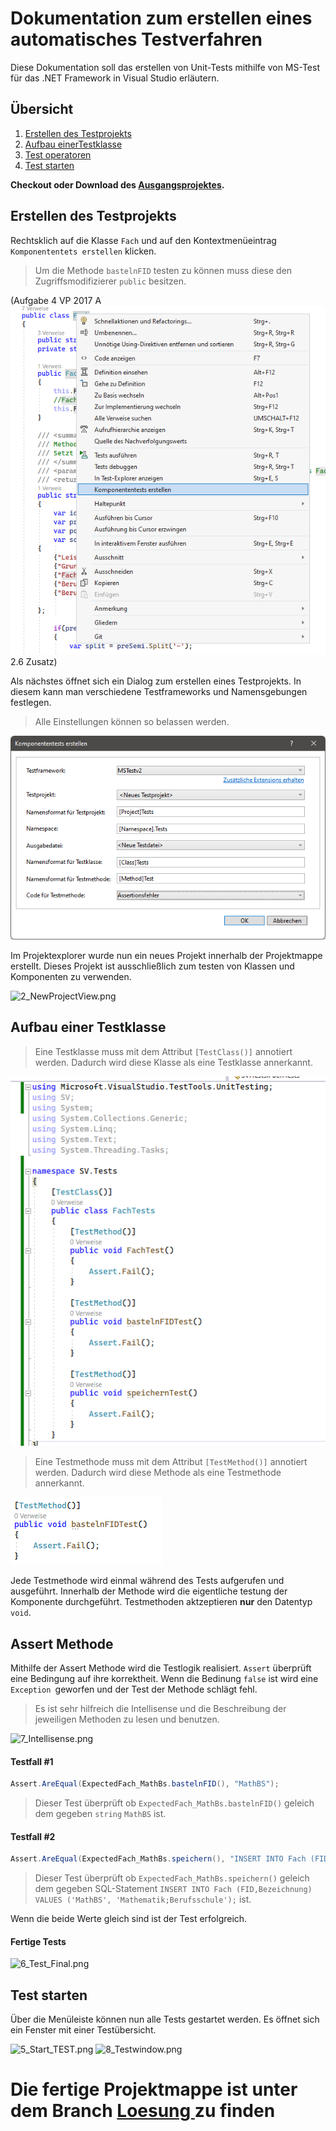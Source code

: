 # Dokumentation zum erstellen eines automatisches Testverfahren

Diese Dokumentation soll das erstellen von Unit-Tests mithilfe von MS-Test für das .NET Framework in Visual Studio erläutern.

## Übersicht

1. [Erstellen des Testprojekts](#create)
2. [Aufbau einerTestklasse](#structure)
3. [Test operatoren](#operators)
4. [Test starten](#testing)

**Checkout oder Download des [Ausgangsprojektes](https://github.com/derech1e/SV-UnitTests/archive/refs/heads/master.zip).**

## <a name="create"></a>Erstellen des Testprojekts

Rechtsklich auf die Klasse `Fach` und auf den Kontextmenüeintrag `Komponententets erstellen` klicken.

> Um die Methode `bastelnFID` testen zu können muss diese den Zugriffsmodifizierer `public` besitzen.

(Aufgabe 4 VP 2017 A![0_ContextMenu.png](assets/img/0_ContextMenu.png)
2.6 Zusatz)

Als nächstes öffnet sich ein Dialog zum erstellen eines Testprojekts. In diesem kann man verschiedene Testframeworks und Namensgebungen festlegen.

> Alle Einstellungen können so belassen werden.

![1_CreateDialog.png](assets/img/1_CreateDialog.png)

Im Projektexplorer wurde nun ein neues Projekt innerhalb der Projektmappe erstellt. Dieses Projekt ist ausschließlich zum testen von Klassen und Komponenten zu verwenden.

![2_NewProjectView.png](assets/2_NewProjectView.png)

## <a name="structure"></a>Aufbau einer Testklasse

> Eine Testklasse muss mit dem Attribut `[TestClass()]` annotiert werden. Dadurch wird diese Klasse als eine Testklasse annerkannt.

![3_NewClassView.png](assets/img/3_NewClassView.png)

> Eine Testmethode muss mit dem Attribut `[TestMethod()]` annotiert werden. Dadurch wird diese Methode als eine Testmethode annerkannt.

![4_Method_Struct.png](assets/img/4_Method_Struct.png)

Jede Testmethode wird einmal während des Tests aufgerufen und ausgeführt. Innerhalb der Methode wird die eigentliche testung der Komponente durchgeführt. Testmethoden aktzeptieren **nur** den Datentyp `void`.

## <a name="operators"></a>Assert Methode

Mithilfe der Assert Methode wird die Testlogik realisiert. `Assert` überprüft eine Bedingung auf ihre korrektheit. Wenn die Bedinung `false` ist wird eine `Exception `geworfen und der Test der Methode schlägt fehl.

> Es ist sehr hilfreich die Intellisense und die Beschreibung der jeweiligen Methoden zu lesen und benutzen.

![7_Intellisense.png](assets/7_Intellisense.png)

#### Testfall #1

```csharp
Assert.AreEqual(ExpectedFach_MathBs.bastelnFID(), "MathBS");
```

> Dieser Test überprüft ob `ExpectedFach_MathBs.bastelnFID()` geleich dem gegeben `string` `MathBS` ist.

#### Testfall #2

```csharp
Assert.AreEqual(ExpectedFach_MathBs.speichern(), "INSERT INTO Fach (FID,Bezeichnung) VALUES ('MathBS', 'Mathematik;Berufsschule');");
```

> Dieser Test überprüft ob `ExpectedFach_MathBs.speichern()` geleich dem gegeben SQL-Statement `INSERT INTO Fach (FID,Bezeichnung) VALUES ('MathBS', 'Mathematik;Berufsschule');` ist.

Wenn die beide Werte gleich sind ist der Test erfolgreich.

#### Fertige Tests

![6_Test_Final.png](assets/6_Test_Final.png)

## <a name="testing"></a>Test starten

Über die Menüleiste können nun alle Tests gestartet werden. Es öffnet sich ein Fenster mit einer Testübersicht.

![5_Start_TEST.png](assets/5_Start_TEST.png)
![8_Testwindow.png](assets/8_Testwindow.png)

# Die fertige Projektmappe ist unter dem Branch [Loesung ](https://github.com/derech1e/SV-UnitTests/tree/loesung)zu finden
